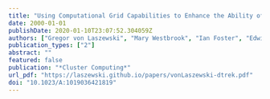 ```yaml
---
title: "Using Computational Grid Capabilities to Enhance the Ability of an X-Ray Source for Structural Biology"
date: 2000-01-01
publishDate: 2020-01-10T23:07:52.304059Z
authors: ["Gregor von Laszewski", "Mary Westbrook", "Ian Foster", "Edwin Westbrook", "Craig Barnes"]
publication_types: ["2"]
abstract: ""
featured: false
publication: "*Cluster Computing*"
url_pdf: "https://laszewski.github.io/papers/vonLaszewski-dtrek.pdf"
doi: "10.1023/A:1019036421819"
---
```


